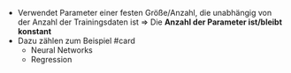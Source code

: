 - Verwendet Parameter einer festen Größe/Anzahl, die unabhängig von der Anzahl der Trainingsdaten ist => Die **Anzahl der Parameter ist/bleibt konstant**
- Dazu zählen zum Beispiel #card
	- Neural Networks
	- Regression